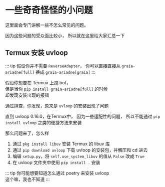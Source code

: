 # 一些奇奇怪怪的小问题

这里面会专门讲解一些不怎么常见的问题。

因为这些问题的受众面比较小，
所以就在这里给大家汇总一下

## Termux 安装 uvloop

::: tip
假设你并不需要 `ReverseAdapter`，
你可以直接直接从 `graia-ariadne[full]` 换成 `graia-ariadne[graia]`
:::

假设你想要在 Termux 上跑 bot，  
但是当你 `pip install graia-ariadne[full]` 的时候  
却发现安装出现的报错  

通过排查，你发现，原来是 `uvloop` 的安装出现了问题  

直到 uvloop 0.16.0，在Termux中，
因为一些适配性的问题，
所以不能通过 `pip install uvloop` 之类的便捷方法来安装

那么问题来了，怎么样

1. 通过 `pkg install libuv` 安装 Termux 的 libuv 库
2. 通过 `pip download uvloop` 下载 uvloop 的安装包，并解压和 cd 进去
3. 编辑 `setup.py`，将 `self.use_system_libuv` 的值从 `False` 改成 `True`
4. 在 uvloop 文件夹中使用 `pip install .` 安装

::: tip
你可能想要知道怎么通过 poetry 来安装 uvloop  
这个嘛，我也不知道
:::
